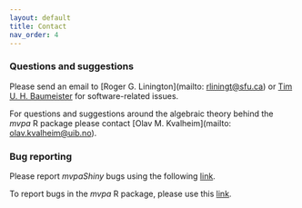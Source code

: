 ```yaml
---
layout: default
title: Contact
nav_order: 4
---
```


### Questions and suggestions

Please send an email to [Roger G. Linington](mailto: rliningt@sfu.ca) or [Tim U. H. Baumeister](mailto:tim.baumeister@gmx.de) for software-related issues.

For questions and suggestions around the algebraic theory behind the *mvpa* R package please contact [Olav M. Kvalheim](mailto: olav.kvalheim@uib.no).

### Bug reporting

Please report *mvpaShiny* bugs using the following [link](https://github.com/tim-b90/mvpaShiny/issues/new).

To report bugs in the *mvpa* R package, please use this [link](https://github.com/tim-b90/mvpa/issues/new).

